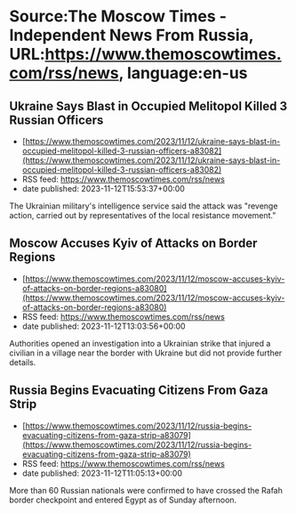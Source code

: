 # Source:The Moscow Times - Independent News From Russia, URL:https://www.themoscowtimes.com/rss/news, language:en-us

## Ukraine Says Blast in Occupied Melitopol Killed 3 Russian Officers
 - [https://www.themoscowtimes.com/2023/11/12/ukraine-says-blast-in-occupied-melitopol-killed-3-russian-officers-a83082](https://www.themoscowtimes.com/2023/11/12/ukraine-says-blast-in-occupied-melitopol-killed-3-russian-officers-a83082)
 - RSS feed: https://www.themoscowtimes.com/rss/news
 - date published: 2023-11-12T15:53:37+00:00

The Ukrainian military's intelligence service said the attack was "revenge action, carried out by representatives of the local resistance movement."

## Moscow Accuses Kyiv of Attacks on Border Regions
 - [https://www.themoscowtimes.com/2023/11/12/moscow-accuses-kyiv-of-attacks-on-border-regions-a83080](https://www.themoscowtimes.com/2023/11/12/moscow-accuses-kyiv-of-attacks-on-border-regions-a83080)
 - RSS feed: https://www.themoscowtimes.com/rss/news
 - date published: 2023-11-12T13:03:56+00:00

Authorities opened an investigation into a Ukrainian strike that injured a civilian in a village near the border with Ukraine but did not provide further details.

## Russia Begins Evacuating Citizens From Gaza Strip
 - [https://www.themoscowtimes.com/2023/11/12/russia-begins-evacuating-citizens-from-gaza-strip-a83079](https://www.themoscowtimes.com/2023/11/12/russia-begins-evacuating-citizens-from-gaza-strip-a83079)
 - RSS feed: https://www.themoscowtimes.com/rss/news
 - date published: 2023-11-12T11:05:13+00:00

More than 60 Russian nationals were confirmed to have crossed the Rafah border checkpoint and entered Egypt as of Sunday afternoon.

